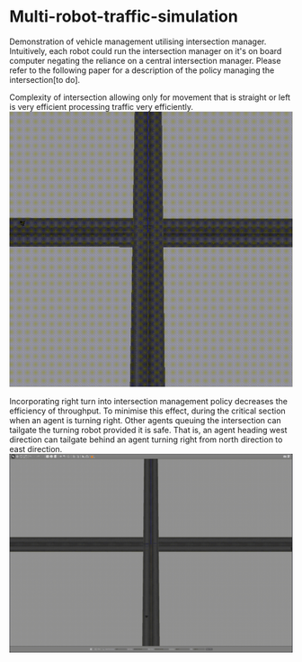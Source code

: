 # Multi-robot-traffic-simulation

Demonstration of vehicle management utilising intersection manager. Intuitively, each robot could run the intersection manager on it's on board computer negating the reliance on a central intersection manager. Please refer to the following paper for a description of the policy managing the intersection[to do].

Complexity of intersection allowing only for movement that is straight or left is very efficient processing traffic very efficiently. 
![](Left_straight_only_policy.gif)

Incorporating right turn into intersection management policy decreases the efficiency of throughput. To minimise this effect, during the critical section when an agent is turning right. Other agents queuing the intersection can tailgate the turning robot provided it is safe. That is, an agent heading west direction can tailgate behind an agent turning right from north direction to east direction.
![](Left_straight_right_policy.gif)
